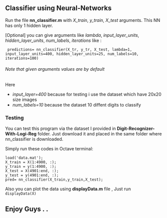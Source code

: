 ## Classifier using Neural-Networks

Run the file **nn_classifier.m** with _X_train_, _y_train_, _X_test_ arguments.
This NN has only 1 hidden layer.

[Optional] you can give arguments like _lambda_, _input_layer_units_, _hidden_layer_units_, _num_labels_, _iterations_
like : 

` predictions= nn_classifier(X_tr, y_tr, X_test, lambda=1, input_layer_units=400, hidden_layer_units=25, num_labels=10, iterations=100)`
###### Note that given arguments values are by default

Here 
- _input_layer=400_ because for testing i use the dataset which have 20x20 size images
- _num_labels=10_ because the dataset 10 diffent digits to classify

### Testing
You can test this program via the dataset I provided in **Digit-Recognizer-With-Logi-Reg** folder.
Just download it and placed in the same folder where nn_classifier is downloaded.

Simply run these codes in Octave terminal:
```
load('data.mat');
X_train = X(1:4900, :);
y_train = y(1:4900, :);
X_test = X(4901:end, :);
y_test = y(4901:end, :);
pred= nn_classifier(X_train,y_train,X_test);
```

Also you can plot the data using **displayData.m** file , Just run `displayData(X)`


## Enjoy Guys . . 
